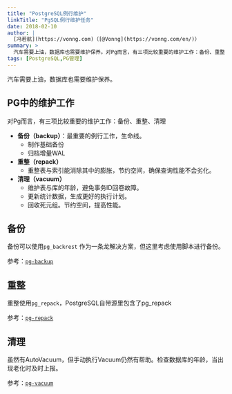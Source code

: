 ```yaml
---
title: "PostgreSQL例行维护"
linkTitle: "PgSQL例行维护任务"
date: 2018-02-10
author: |
  [冯若航](https://vonng.com)（[@Vonng](https://vonng.com/en/)）
summary: >
  汽车需要上油，数据库也需要维护保养。对Pg而言，有三项比较重要的维护工作：备份、重整、清理
tags: [PostgreSQL,PG管理]
---
```




汽车需要上油，数据库也需要维护保养。

## PG中的维护工作

对Pg而言，有三项比较重要的维护工作：备份、重整、清理


* **备份（backup）**：最重要的例行工作，生命线。
  * 制作基础备份
  * 归档增量WAL
* **重整（repack）**
  * 重整表与索引能消除其中的膨胀，节约空间，确保查询性能不会劣化。
* **清理（vacuum）**
  * 维护表与库的年龄，避免事务ID回卷故障。
  * 更新统计数据，生成更好的执行计划。
  * 回收死元组。节约空间，提高性能。



## 备份

备份可以使用`pg_backrest` 作为一条龙解决方案，但这里考虑使用脚本进行备份。

参考：[`pg-backup`](https://github.com/Vonng/pigsty/blob/master/roles/postgres/files/pg/pg-backup)



## 重整

重整使用`pg_repack`，PostgreSQL自带源里包含了pg_repack

参考：[`pg-repack`](https://github.com/Vonng/pigsty/blob/master/roles/postgres/files/pg/pg-repack)



## 清理

虽然有AutoVacuum，但手动执行Vacuum仍然有帮助。检查数据库的年龄，当出现老化时及时上报。

参考：[`pg-vacuum`](https://github.com/Vonng/pigsty/blob/master/roles/postgres/files/pg/pg-vacuum)